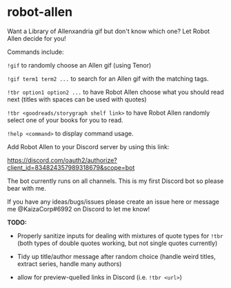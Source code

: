 # robot-allen

Want a Library of Allenxandria gif but don't know which one? Let Robot Allen decide for you!

Commands include:

`!gif` to randomly choose an Allen gif (using Tenor)


`!gif term1 term2 ...` to search for an Allen gif with the matching tags.

`!tbr option1 option2 ...` to have Robot Allen choose what you should read next (titles with spaces can be used with quotes)

`!tbr <goodreads/storygraph shelf link>` to have Robot Allen randomly select one of your books for you to read.

`!help <command>` to display command usage.


Add Robot Allen to your Discord server by using this link:

https://discord.com/oauth2/authorize?client_id=834824357989318679&scope=bot

The bot currently runs on all channels. This is my first Discord bot so please bear with me.

If you have any ideas/bugs/issues please create an issue here or message me @KaizaCorp#6992 on Discord to let me know! 

**TODO:**

+ Properly sanitize inputs for dealing with mixtures of quote types for `!tbr` (both types of double quotes working, but not single quotes currently)

+ Tidy up title/author message after random choice (handle weird titles, extract series, handle many authors)

+ allow for preview-quelled links in Discord (i.e. `!tbr <url>`)
